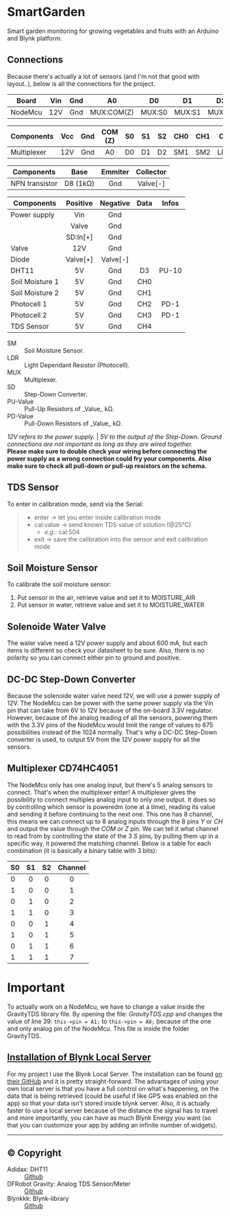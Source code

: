 # SmartGarden

Smart garden monitoring for growing vegetables and fruits with an Arduino and Blynk platform.

## Connections

Because there's actually a lot of sensors (and I'm not that good with layout..), below is all the connections for the project.

| Board   | Vin | Gnd |     A0     |   D0   |   D1   |   D2   |     D3     |    D8    |
| ------- | :-: | :-: | :--------: | :----: | :----: | :----: | :--------: | :------: |
| NodeMcu | 12V | Gnd | MUX:COM(Z) | MUX:S0 | MUX:S1 | MUX:S2 | DHT11:Data | NPN:Base |

| Components  | Vcc | Gnd | COM (Z) | S0  | S1  | S2  | CH0 | CH1 | CH2  | CH3  | CH4 |
| ----------- | :-: | :-: | :-----: | :-: | :-: | :-: | :-: | :-: | :--: | :--: | :-: |
| Multiplexer | 12V | Gnd |   A0    | D0  | D1  | D2  | SM1 | SM2 | LDR1 | LDR2 | TDS |

| Components     |   Base   | Emmiter | Collector |
| -------------- | :------: | :-----: | :-------: |
| NPN transistor | D8 (1kΩ) |   Gnd   | Valve[-]  |

| Components      | Positive | Negative | Data | Infos |
| --------------- | :------: | :------: | :--: | :---: |
| Power supply    |   Vin    |   Gnd    |      |       |
|                 |  Valve   |   Gnd    |      |       |
|                 | SD:In[+] |   Gnd    |      |       |
| Valve           |   12V    |   Gnd    |      |       |
| Diode           | Valve[+] | Valve[-] |      |       |
| DHT11           |    5V    |   Gnd    |  D3  | PU-10 |
| Soil Moisture 1 |    5V    |   Gnd    | CH0  |       |
| Soil Moisture 2 |    5V    |   Gnd    | CH1  |       |
| Photocell 1     |    5V    |   Gnd    | CH2  | PD-1  |
| Photocell 2     |    5V    |   Gnd    | CH3  | PD-1  |
| TDS Sensor      |    5V    |   Gnd    | CH4  |       |

<dl>
  <dt>SM</dt>
  <dd>Soil Moisture Sensor.</dd>
  <dt>LDR</dt>
  <dd>Light Dependant Resistor (Photocell).</dd>
  <dt>MUX</dt>
  <dd>Multiplexer.</dd>
  <dt>SD</dt>
  <dd>Step-Down Converter.</dd>
  <dt>PU-Value</dt>
  <dd>Pull-Up Resistors of _Value_ kΩ.</dd>
  <dt>PD-Value</dt>
  <dd>Pull-Down Resistors of _Value_ kΩ.</dd>
</dl>

_12V refers to the power supply._ | _5V to the output of the Step-Down._
_Ground connections are not important as long as they are wired together._ <br>
**Please make sure to double check your wiring before connecting the power supply as a wrong connection could fry your components. Also make sure to check all pull-down or pull-up resistors on the schema.**

## TDS Sensor

To enter in calibration mode, send via the Serial:

> - enter -> let you enter inside calibration mode
> - cal:value -> send known TDS value of solution (@25°C)
>   - _e.g._: cal:504
> - exit -> save the calibration into the sensor and exit calibration mode

## Soil Moisture Sensor

To calibrate the soil moisture sensor:

1. Put sensor in the air, retrieve value and set it to MOISTURE_AIR
2. Put sensor in water, retrieve value and set it to MOISTURE_WATER

## Solenoide Water Valve

The water valve need a 12V power supply and about 600 mA, but each items is different
so check your datasheet to be sure. Also, there is no polarity so you can connect either pin
to ground and positive.

## DC-DC Step-Down Converter

Because the solenoide water valve need 12V, we will use a power supply of 12V.
The NodeMcu can be power with the same power supply via the Vin pin that can take
from 6V to 12V because of the on-board 3.3V regulator.
However, because of the analog reading of all the sensors, powering them with the 3.3V
pins of the NodeMcu would limit the range of values to 675 possibilities instead of the
1024 normally. That's why a DC-DC Step-Down converter is used, to output 5V from the 12V
power supply for all the sensors.

## Multiplexer CD74HC4051

The NodeMcu only has one analog input, but there's 5 analog sensors to connect. That's when the multiplexer enter!
A multiplexer gives the possibility to connect multiples analog input to only one output. It does so by controlling which
sensor is poweredm (one at a time), reading its value and sending it before continuing to the next one.
This one has 8 channel, this means we can connect up to 8 analog inputs through the 8 pins _Y_ or _CH_ and output the value
through the _COM_ or _Z_ pin. We can tell it what channel to read from by controlling the state of the 3 _S_ pins, by pulling them
up in a specific way, it powered the matching channel.
Below is a table for each combination (it is basically a binary table with 3 bits):

| S0  | S1  | S2  | Channel |
| --- | :-: | :-: | :-----: |
| 0   |  0  |  0  |    0    |
| 1   |  0  |  0  |    1    |
| 0   |  1  |  0  |    2    |
| 1   |  1  |  0  |    3    |
| 0   |  0  |  1  |    4    |
| 1   |  0  |  1  |    5    |
| 0   |  1  |  1  |    6    |
| 1   |  1  |  1  |    7    |

# Important

To actually work on a NodeMcu, we have to change a value inside the GravityTDS library file. By opening the file: _GravityTDS.cpp_
and changes the value of line 39: `this->pin = A1;` to `this->pin = A0;` because of the one and only analog pin of the NodeMcu.
This file is inside the folder GravityTDS.

## [Installation of Blynk Local Server](https://github.com/blynkkk/blynk-server)

For my project I use the Blynk Local Server. The installation can be found [on their GitHub](https://github.com/blynkkk/blynk-server) and it is pretty straight-forward.
The advantages of using your own local server is that you have a full control on what's happening, on the data that is being retrieved (could be
useful if like GPS was enabled on the app) so that your data isn't stored inside blynk server. Also, it is actually faster to use a local server
because of the distance the signal has to travel and more importantly, you can have as much Blynk Energy you want (so that you can customize your app by
adding an infinite number of widgets).

---

## © Copyright

<dl>
  <dt>Adidax: DHT11</dt>
  <dd><a href="https://github.com/adidax/dht11">Github</a></dd>
  <dt>DFRobot Gravity: Analog TDS Sensor/Meter</dt>
  <dd><a href="https://github.com/DFRobot/GravityTDS">Github</a></dd>
  <dt>Blynkkk: Blynk-library</dt>
  <dd><a href="https://github.com/blynkkk/blynk-library">Github</a></dd>
</dl>
